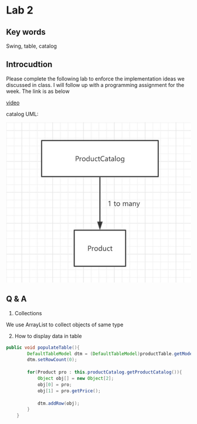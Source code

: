 # Lab 2

## Key words

Swing, table, catalog

## Introcudtion

Please complete the following lab to enforce the implementation ideas we discussed in class. I will follow up with a programming assignment for the week. The link is as below

[video](https://drive.google.com/file/d/1sinn2eEBtvOYQbQmcfrnOIdVP1dx58ko/view?usp=sharing)

catalog UML:

![catalog](./res/oneToMany.jpg)

## Q & A

1. Collections

We use ArrayList to collect objects of same type 

2. How to display data in table

```java
public void populateTable(){
        DefaultTableModel dtm = (DefaultTableModel)productTable.getModel();
        dtm.setRowCount(0);
        
        for(Product pro : this.productCatalog.getProductCatalog()){
            Object obj[] = new Object[2];
            obj[0] = pro;
            obj[1] = pro.getPrice();
            
            dtm.addRow(obj);
        }
    }
```
